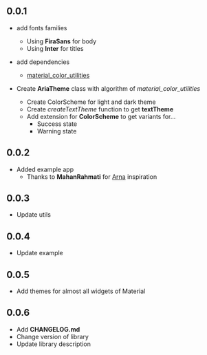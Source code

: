## 0.0.1
- add fonts families
    - Using **FiraSans** for body
    - Using **Inter** for titles
- add dependencies
    - [material_color_utilities](https://pub.dev/packages/material_color_utilities)

- Create **AriaTheme** class with algorithm of *material_color_utilities*
    - Create ColorScheme for light and dark theme
    - Create *createTextTheme* function to get **textTheme**
    - Add extension for **ColorScheme** to get variants for...
        - Success state
        - Warning state
    
## 0.0.2
- Added example app
    - Thanks to **MahanRahmati** for [Arna](https://github.com/MahanRahmati/Arna) inspiration
    
## 0.0.3
- Update utils

## 0.0.4
- Update example

## 0.0.5
- Add themes for almost all widgets of Material

## 0.0.6
- Add **CHANGELOG.md**
- Change version of library
- Update library description
    